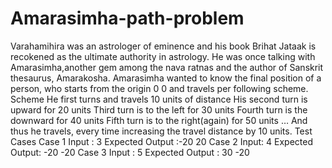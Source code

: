 # Amarasimha-path-problem
Varahamihira was an astrologer of eminence and his book Brihat Jataak is recokened as the ultimate authority in astrology.  He was once talking with Amarasimha,another gem among the nava ratnas and the author of Sanskrit thesaurus, Amarakosha.  Amarasimha wanted to know the final position of a person, who starts from the origin 0 0 and travels per following scheme.  Scheme He first turns and travels 10 units of distance His second turn is upward for 20 units Third turn is to the left for 30 units Fourth turn is the downward for 40 units Fifth turn is to the right(again) for 50 units … And thus he travels, every time increasing the travel distance by 10 units.  Test Cases Case 1 Input : 3 Expected Output :-20 20 Case 2 Input: 4 Expected Output: -20 -20 Case 3 Input : 5 Expected Output : 30 -20
